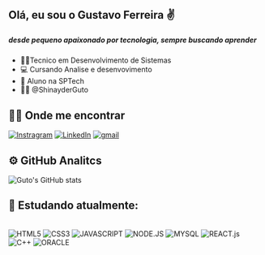 ## Olá, eu sou o Gustavo Ferreira ✌️

##### desde pequeno apaixonado por tecnologia, sempre buscando aprender

- 👨‍💻Tecnico em Desenvolvimento de Sistemas 
- 💻 Cursando Analise e desenvovimento
- 🌱 Aluno na SPTech 
- 🎴🔗 @ShinayderGuto


## 😶‍🌫️ Onde me encontrar


[![Instragram](https://img.shields.io/badge/Instagram-E4405F?style=for-the-badge&logo=instagram&logoColor=white)](https://instagram.com/shinayderguto) <!-- -->
[![LinkedIn](https://img.shields.io/badge/LinkedIn-0077B5?style=for-the-badge&logo=linkedin&logoColor=white)](https://www.linkedin.com/in/gustavo-dos-santos-ferreira-b1b6451a4/)
[![gmail](https://img.shields.io/badge/Gmail-D14836?style=for-the-badge&logo=gmail&logoColor=white)](mailto:gustavo.dsferreira1@gmail.com)

## ⚙️ GitHub Analitcs

![Guto's GitHub stats](https://github-readme-stats.vercel.app/api?username=GustavoDSFerreira&show_icons=true&theme=tokyonight)

## 📖 Estudando atualmente:

<div style="display: inline_block"> <br>
<img alt="HTML5" src="https://img.shields.io/badge/HTML5-E34F26?style=for-the-badge&logo=html5&logoColor=white" />
<img alt="CSS3" src="https://img.shields.io/badge/CSS3-1572B6?style=for-the-badge&logo=css3&logoColor=white" />
<img alt="JAVASCRIPT" src="https://img.shields.io/badge/JavaScript-323330?style=for-the-badge&logo=javascript&logoColor=F7DF1E" />
<img alt="NODE.JS" src="https://img.shields.io/badge/Node.js-43853D?style=for-the-badge&logo=node.js&logoColor=white" />
<img alt="MYSQL" src="https://img.shields.io/badge/MySQL-00000F?style=for-the-badge&logo=mysql&logoColor=white" />
<img alt="REACT.js" src="	https://img.shields.io/badge/React-20232A?style=for-the-badge&logo=react&logoColor=61DAFB" />
<img alt="C++" src="https://img.shields.io/badge/C%2B%2B-00599C?style=for-the-badge&logo=c%2B%2B&logoColor=white" />
<img alt="ORACLE" src="https://img.shields.io/badge/Oracle-F80000?style=for-the-badge&logo=oracle&logoColor=black" />

</div>

<!--
**GustavoDSFerreira/GustavoDSFerreira** is a ✨ _special_ ✨ repository because its `README.md` (this file) appears on your GitHub profile.

Here are some ideas to get you started:

- 🔭 I’m currently working on ...
- 🌱 I’m currently learning ...
- 👯 I’m looking to collaborate on ...
- 🤔 I’m looking for help with ...
- 💬 Ask me about ...
- 📫 How to reach me: ...
- 😄 Pronouns: ...
- ⚡ Fun fact: ...
-->


